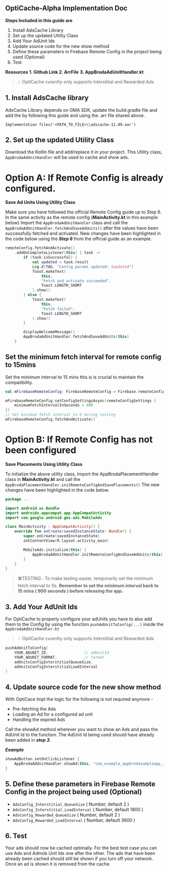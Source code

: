 ## OptiCache-Alpha Implementation Doc

**Steps Included in this guide are**
1. Install AdsCache Library
2. Set up the updated Utility Class
3. Add Your AdUnit Ids
4. Update source code for the new show method
5. Define these parameters in Firebase Remote Config in the project being used (Optional)
6. Test

**Resources**
**1. Github Link
2. ArrFile**
**3. AppBrodaAdUnitHandler.kt**

> 💡 OptiCache curenlty only supports Interstitial and Rewarded Ads

## 1. Install AdsCache library

AdsCache Library depends on GMA SDK, update the build.gradle file and add the by following
this guide and using the .arr file shared above.

    Implementation files('<PATH_TO_FILE>\\adscache-11.09.aar')

## 2. Set up the updated Utility Class
Download the Kotlin file and add/replace it in your project. This Utility class,
`AppBrodaAdUnitHandler` will be used to cache and show ads.

# Option A: If Remote Config is already configured.

**Save Ad Units Using Utility Class**

Make sure you have followed the official Remote Config guide up to    Step 6. In the same activity as the remote config (**MainActivity.kt** in  this example below) Import the `AppBrodaAdUnitHandler` class and call    the `AppBrodaAdUnitHandler.fetchAndSaveAdUnits()` after the values have  been successfully fetched and activated. New changes have been    highlighted in the code below using the ***Step 6*** from the official guide as an example.

```kotlin
remoteConfig.fetchAndActivate()
    .addOnCompleteListener(this) { task ->
        if (task.isSuccessful) {
            val updated = task.result
            Log.d(TAG, "Config params updated: $updated")
            Toast.makeText(
                this,
                "Fetch and activate succeeded",
                Toast.LENGTH_SHORT
            ).show()
        } else {
            Toast.makeText(
                this,
                "Fetch failed",
                Toast.LENGTH_SHORT
            ).show()
        }

        displayWelcomeMessage()
        AppBrodaAdUnitHandler.fetchAndSaveAdUnits(this)
    }
```

##  Set the minimum fetch interval for remote config to 15mins
Set the minimum interval to 15 mins this is is crucial to maintain the compatibility.
```kotlin
val mFirebaseRemoteConfig: FirebaseRemoteConfig = Firebase.remoteConfig

mFirebaseRemoteConfig.setConfigSettingsAsync(remoteConfigSettings {
    minimumFetchIntervalInSeconds = 900
})
// Set minimum fetch interval to 0 during testing
mFirebaseRemoteConfig.fetchAndActivate()

```

# Option B: If Remote Config has not been configured

**Save Placements Using Utility Class**

To initialize the above utility class, Import the AppBrodaPlacementHandler class in
**MainActivity.kt** and call the
`AppBrodaPlacementHandler.initRemoteConfigAndSavePlacements()` The new changes have been highlighted in the code below.

```kotlin
package ...

import android.os.Bundle
import androidx.appcompat.app.AppCompatActivity
import com.google.android.gms.ads.MobileAds

class MainActivity : AppCompatActivity() {
    override fun onCreate(savedInstanceState: Bundle?) {
        super.onCreate(savedInstanceState)
        setContentView(R.layout.activity_main)

        MobileAds.initialize(this) {
            AppBrodaAdUnitHandler.initRemoteConfigAndSaveAdUnits(this)
        }
    }
}
```


> 🛠️TESTING : To make testing easier, temporarily set the minimum fetch
> interval to 0s. **Remember to set the minimum interval back to 15 mins (
> 900 seconds ) before releasing the app.**


## 3. Add Your AdUnit Ids
For OptiCache to properly configure your adUnits you have to also add them to the
Config by using the function `pushAdUnitToConfig(...)` inside the `AppbrodaAdUnitHandler.kt`

> 💡 OptiCache curenlty only supports Interstitial and Rewarded Ads

```kotlin
pushAdUnitToConfig(
    YOUR_ADUNIT_ID,                // adUnitId
    YOUR_ADUNIT_FORMAT,            // format
    adUnitsConfigInterstitialQueueSize,
    adUnitsConfigInterstitialLoadInterval
)
```



## 4. Update source code for the new show method
With OptiCace Impl the logic for the following is not required anymore -

 - Pre-fetching the Ads  
 - Loading an Ad for a configured ad unit    
 - Handling the expired Ads

Call the showAd method wherever you want to show an Ads and pass the AdUnit Id to
the function.
The AdUnit Id being used should have already been added in ***step 3***.

***Example***

```kotlin
showAdButton.setOnClickListener {
    AppBrodaAdUnitHandler.showAd(this, "com_example_appbrodasampleapp_interstitialAds")
}

```


## 5. Define these parameters in Firebase Remote Config in the project being used (Optional)
- `AdsConfig_Interstitial_QueueSize` ( Number, default 2 )
- `AdsConfig_Interstitial_LoadInterval` ( Number, default 1800 )
- `AdsConfig_Rewarded_QueueSize` ( Number, default 2 )
- `AdsConfig_Rewarded_LoadInterval` ( Number, default 3600 )

## 6. Test
Your ads should now be cached optimally. For the best test case you can use Adx and
Admob Unit Ids one after the other. The ads that have been already been cached
should still be shown if you turn off your network. Once an ad is shown it is removed
from the cache.

